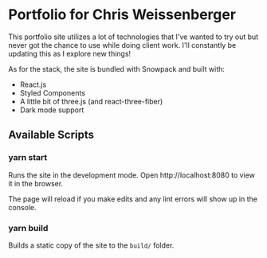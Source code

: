 # Portfolio for Chris Weissenberger

This portfolio site utilizes a lot of technologies that I've wanted to try out but never got the chance to use while doing client work. I'll constantly be updating this as I explore new things!

As for the stack, the site is bundled with Snowpack and built with:
- React.js
- Styled Components
- A little bit of three.js (and react-three-fiber)
- Dark mode support

## Available Scripts
### yarn start

Runs the site in the development mode.
Open http://localhost:8080 to view it in the browser.

The page will reload if you make edits and any lint errors will show up in the console.

### yarn build

Builds a static copy of the site to the `build/` folder.
